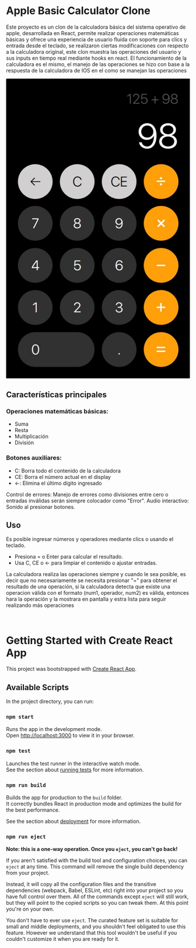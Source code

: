 # Apple Basic Calculator Clone

Este proyecto es un clon de la calculadora básica del sistema operativo de apple, desarrollada en React, permite realizar operaciones matemáticas básicas y ofrece una experiencia de usuario fluida con soporte para clics y entrada desde el teclado, se realizaron ciertas modificaciones con respecto a la calculadora original, este clon muestra las operaciones del usuario y sus inputs en tiempo real mediante hooks en react. El funcionamiento de la calculadora es el mismo, el manejo de las operaciones se hizo con base a la respuesta de la calculadora de IOS en el como se manejan las operaciones

![Apple Calculator](src/assets/images/preview/preview-calculadora-operaciones.jpg)

## Características principales

### Operaciones matemáticas básicas:
- Suma
- Resta
- Multiplicación
- División

### Botones auxiliares:

- C: Borra todo el contenido de la calculadora
- CE: Borra el número actual en el display
- ←: Elimina el último dígito ingresado

Control de errores: Manejo de errores como divisiones entre cero o entradas inválidas serán siempre colocador como "Error".
Audio interactivo: Sonido al presionar botones.

## Uso

Es posible ingresar números y operadores mediante clics o usando el teclado.

- Presiona = o Enter para calcular el resultado.
- Usa C, CE o ← para limpiar el contenido o ajustar entradas.

La calculadora realiza las operaciones siempre y cuando le sea posible, es decir que no necesariamente se necesita presionar "=" para obtener el resultado de una operación, si la calculadora detecta que existe una operacion válida con el formato (num1, operador, num2) es válida, entonces hara la operación y la mostrara en pantalla y estra lista para seguir realizando más operaciones

<br>

# Getting Started with Create React App

This project was bootstrapped with [Create React App](https://github.com/facebook/create-react-app).

## Available Scripts

In the project directory, you can run:

### `npm start`

Runs the app in the development mode.\
Open [http://localhost:3000](http://localhost:3000) to view it in your browser.

### `npm test`

Launches the test runner in the interactive watch mode.\
See the section about [running tests](https://facebook.github.io/create-react-app/docs/running-tests) for more information.

### `npm run build`

Builds the app for production to the `build` folder.\
It correctly bundles React in production mode and optimizes the build for the best performance.

See the section about [deployment](https://facebook.github.io/create-react-app/docs/deployment) for more information.

### `npm run eject`

**Note: this is a one-way operation. Once you `eject`, you can't go back!**

If you aren't satisfied with the build tool and configuration choices, you can `eject` at any time. This command will remove the single build dependency from your project.

Instead, it will copy all the configuration files and the transitive dependencies (webpack, Babel, ESLint, etc) right into your project so you have full control over them. All of the commands except `eject` will still work, but they will point to the copied scripts so you can tweak them. At this point you're on your own.

You don't have to ever use `eject`. The curated feature set is suitable for small and middle deployments, and you shouldn't feel obligated to use this feature. However we understand that this tool wouldn't be useful if you couldn't customize it when you are ready for it.
